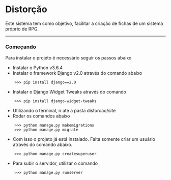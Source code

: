 # Distorção

Este sistema tem como objetivo, facilitar a criação de fichas de um sistema próprio de RPG.

---
### Começando

Para instalar o projeto é necessário seguir os passos abaixo


- Instalar o Python v3.6.4
- Instalar o framework Django v2.0 através do comando abaixo
```
    >>> pip install django==2.0
```
- Instalar o Django Widget Tweaks através do comando
```
    >>> pip install django-widget-tweaks
```
- Utilizando o terminal, ir até a pasta distorcao/site
- Rodar os comandos abaixo

```
    >>> python manage.py makemigrations
    >>> python manage.py migrate
```
- Com isso o projeto já está instalado. Falta somente criar um usuário através do comando abaixo.

```
    >>> python manage.py createsuperuser    
```

- Para subir o servidor, utilizar o comando

```
    >>> python manage.py runserver
```
